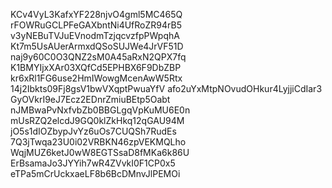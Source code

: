 KCv4VyL3KafxYF228njvO4gml5MC465Q
rFOWRuGCLPFeGAXbntNi4UfRoZR94rB5
v3yNEBuTVJuEVnodmTzjqcvzfpPWpqhA
Kt7m5UsAUerArmxdQSoSUJWe4JrVF51D
naj9y60C0O3QNZ2sM0A45aRxN2QPX7fq
K1BMYIjxXAr03XQfCd5EPHBX6F9DbZBP
kr6xRl1FG6use2HmIWowgMcenAwW5Rtx
14j2Ibkts09Fj8gsV1bwVXqptPwuaYfV
afo2uYxMtpNOvudOHkur4LyjjiCdIar3
GyOVkrI9eJ7Ecz2EDnrZmiuBEtp5Oabt
nJMBwaPvNxfvbZb0BBGLgqVpKuMU6E0n
mUsRZQ2elcdJ9GQ0klZkHkq12qGAU94M
jO5s1dIOZbypJvYz6uOs7CUQSh7RudEs
7Q3jTwqa23U0i02VRBKN46zpVEKMQLho
WqjMUZ6ketJ0wW8EGTSsaD8fMKa6k86U
ErBsamaJo3JYYih7wR4ZVvkI0F1CP0x5
eTPa5mCrUckxaeLF8b6BcDMnvJlPEMOi
